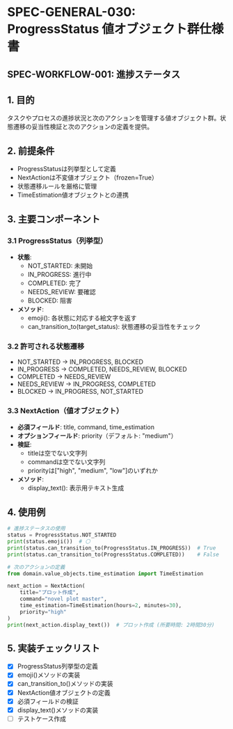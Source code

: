 # SPEC-GENERAL-030: ProgressStatus 値オブジェクト群仕様書

## SPEC-WORKFLOW-001: 進捗ステータス


## 1. 目的
タスクやプロセスの進捗状況と次のアクションを管理する値オブジェクト群。状態遷移の妥当性検証と次のアクションの定義を提供。

## 2. 前提条件
- ProgressStatusは列挙型として定義
- NextActionは不変値オブジェクト（frozen=True）
- 状態遷移ルールを厳格に管理
- TimeEstimation値オブジェクトとの連携

## 3. 主要コンポーネント

### 3.1 ProgressStatus（列挙型）
- **状態**:
  - NOT_STARTED: 未開始
  - IN_PROGRESS: 進行中
  - COMPLETED: 完了
  - NEEDS_REVIEW: 要確認
  - BLOCKED: 阻害
- **メソッド**:
  - emoji(): 各状態に対応する絵文字を返す
  - can_transition_to(target_status): 状態遷移の妥当性をチェック

### 3.2 許可される状態遷移
- NOT_STARTED → IN_PROGRESS, BLOCKED
- IN_PROGRESS → COMPLETED, NEEDS_REVIEW, BLOCKED
- COMPLETED → NEEDS_REVIEW
- NEEDS_REVIEW → IN_PROGRESS, COMPLETED
- BLOCKED → IN_PROGRESS, NOT_STARTED

### 3.3 NextAction（値オブジェクト）
- **必須フィールド**: title, command, time_estimation
- **オプションフィールド**: priority（デフォルト: "medium"）
- **検証**:
  - titleは空でない文字列
  - commandは空でない文字列
  - priorityは["high", "medium", "low"]のいずれか
- **メソッド**:
  - display_text(): 表示用テキスト生成

## 4. 使用例
```python
# 進捗ステータスの使用
status = ProgressStatus.NOT_STARTED
print(status.emoji())  # ⚪
print(status.can_transition_to(ProgressStatus.IN_PROGRESS))  # True
print(status.can_transition_to(ProgressStatus.COMPLETED))    # False

# 次のアクションの定義
from domain.value_objects.time_estimation import TimeEstimation

next_action = NextAction(
    title="プロット作成",
    command="novel plot master",
    time_estimation=TimeEstimation(hours=2, minutes=30),
    priority="high"
)
print(next_action.display_text())  # プロット作成 (所要時間: 2時間30分)
```

## 5. 実装チェックリスト
- [x] ProgressStatus列挙型の定義
- [x] emoji()メソッドの実装
- [x] can_transition_to()メソッドの実装
- [x] NextAction値オブジェクトの定義
- [x] 必須フィールドの検証
- [x] display_text()メソッドの実装
- [ ] テストケース作成

